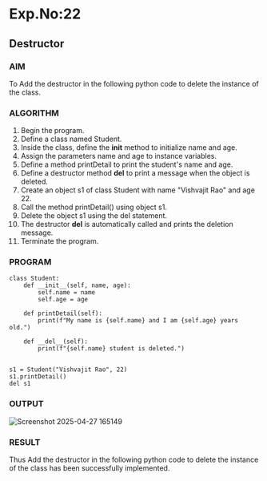 # Exp.No:22  
## Destructor

### AIM  
To Add the destructor in the following python code to delete the instance of the class.

### ALGORITHM

1. Begin the program.
2. Define a class named Student.
3. Inside the class, define the __init__ method to initialize name and age.
4. Assign the parameters name and age to instance variables.
5. Define a method printDetail to print the student's name and age.
6. Define a destructor method __del__ to print a message when the object is deleted.
7. Create an object s1 of class Student with name "Vishvajit Rao" and age 22.
8. Call the method printDetail() using object s1.
9. Delete the object s1 using the del statement.
10. The destructor __del__ is automatically called and prints the deletion message.
9. Terminate the program.

### PROGRAM
```
class Student:
	def __init__(self, name, age):
		self.name = name
		self.age = age

	def printDetail(self):
		print(f"My name is {self.name} and I am {self.age} years old.")

	def __del__(self):
	    print(f"{self.name} student is deleted.")


s1 = Student("Vishvajit Rao", 22)
s1.printDetail()
del s1
```
### OUTPUT
![Screenshot 2025-04-27 165149](https://github.com/user-attachments/assets/99af972d-6c00-4279-8169-5ed0f1083f4e)
### RESULT
Thus Add the destructor in the following python code to delete the instance of the class has been successfully implemented.
